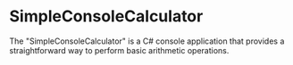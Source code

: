 # SimpleConsoleCalculator
The "SimpleConsoleCalculator" is a C# console application that provides a straightforward way to perform basic arithmetic operations.
